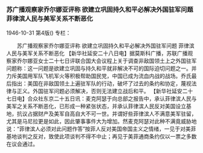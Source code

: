 ### 苏广播观察家乔尔娜亚评称  欲建立巩固持久和平必解决外国驻军问题  菲律滨人民与美军关系不断恶化

1946-10-31
第4版()
专栏：

　　苏广播观察家乔尔娜亚评称
    欲建立巩固持久和平必解决外国驻军问题
    菲律滨人民与美军关系不断恶化
    【新华社延安二十八日电】据莫斯科广播，苏联广播观察家乔尔娜亚女士二十七日评联合国大会议程上关于调查非敌国领土上之外国驻军问题称：这一问题是欲建立巩固与持久和平就非解决不可的国际迫切问题之一。并力斥美国用军队飞机军火等积极帮助国民党，中国已成为流血内战的战场。乔氏最后指出：美国在非敌国领土上遍驻军队的行动，破坏了过去的条约和协定，蔑视法律与正义。外国驻军问题必须解决，否则无法建立战后和平。
    【新华社延安二十七日电】合众社东京二十五日讯：麦克阿瑟于向总部之报告中，承认菲律滨人民与美军之关系不断恶化，已形成一种紧张状态，并承认菲律滨人民反对美国设立基地，抗议占据财产及美军自高自大不可一世。并谓好些菲律滨人不满意美军驻留，尤其是马尼拉更是如此，因此肇事事件大为增加。然麦克阿瑟对此种不满竟威胁地说：“菲律滨人必须对此问题作答”按菲人反对美国帝国主义之情绪，一见于对美菲基地谈判之反对，致使此项谈判不得不中止；再见于美菲通商条约仅以一票之多数在议会通过。
